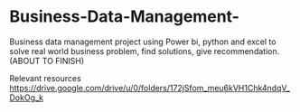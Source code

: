 # Business-Data-Management-
Business data management project using Power bi, python and excel to solve real world business problem, find solutions, give recommendation. (ABOUT TO FINISH)

Relevant resources
https://drive.google.com/drive/u/0/folders/172jSfom_meu6kVH1Chk4ndqV_DokOg_k
